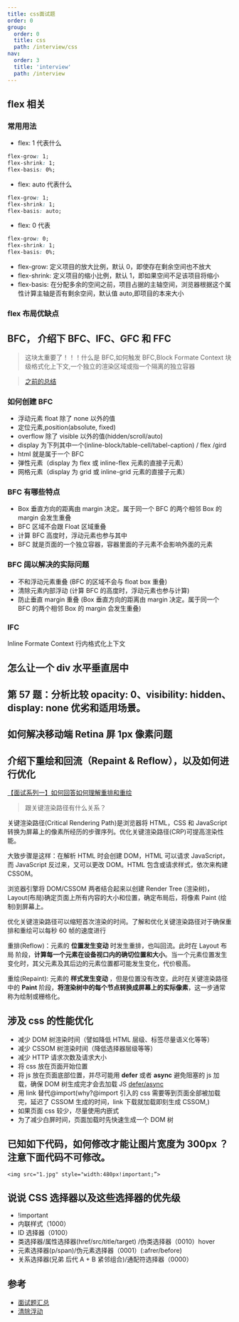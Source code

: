 ```yaml
---
title: css面试题
order: 0
group:
  order: 0
  title: css
  path: /interview/css
nav:
  order: 3
  title: 'interview'
  path: /interview
---
```


## flex 相关

### 常用用法

- flex: 1 代表什么

```css
flex-grow: 1;
flex-shrink: 1;
flex-basis: 0%;
```

- flex: auto 代表什么

```css
flex-grow: 1;
flex-shrink: 1;
flex-basis: auto;
```

- flex: 0 代表

```css
flex-grow: 0;
flex-shrink: 1;
flex-basis: 0%;
```

- flex-grow: 定义项目的放大比例，默认 0，即使存在剩余空间也不放大
- flex-shrink: 定义项目的缩小比例，默认 1，即如果空间不足该项目将缩小
- flex-basis: 在分配多余的空间之前，项目占据的主轴空间，浏览器根据这个属性计算主轴是否有剩余空间，默认值 auto,即项目的本来大小

### flex 布局优缺点

## BFC， 介绍下 BFC、IFC、GFC 和 FFC

> 这块太重要了！！！什么是 BFC,如何触发 BFC,Block Formate Context 块级格式化上下文,一个独立的渲染区域或指一个隔离的独立容器

> [之前的总结](https://segmentfault.com/n/1330000039381496?token=d77bb6fa735222585c3c098255ec65fe)

### 如何创建 BFC

- 浮动元素 float 除了 none 以外的值
- 定位元素,position(absolute, fixed)
- overflow 除了 visible 以外的值(hidden/scroll/auto)
- display 为下列其中一个(inline-block/table-cell/tabel-caption) / flex /gird
- html 就是属于一个 BFC
- 弹性元素（display 为 flex 或 inline-flex 元素的直接子元素）
- 网格元素（display 为 grid 或 inline-grid 元素的直接子元素）

### BFC 有哪些特点

- Box 垂直方向的距离由 margin 决定。属于同一个 BFC 的两个相邻 Box 的 margin 会发生重叠
- BFC 区域不会跟 Float 区域重叠
- 计算 BFC 高度时，浮动元素也参与其中
- BFC 就是页面的一个独立容器，容器里面的子元素不会影响外面的元素

### BFC 阔以解决的实际问题

- 不和浮动元素重叠 (BFC 的区域不会与 float box 重叠)
- 清除元素内部浮动 (计算 BFC 的高度时，浮动元素也参与计算)
- 防止垂直 margin 重叠 (Box 垂直方向的距离由 margin 决定。属于同一个 BFC 的两个相邻 Box 的 margin 会发生重叠)

### IFC

Inline Formate Context 行内格式化上下文

## 怎么让一个 div 水平垂直居中

## 第 57 题：分析比较 opacity: 0、visibility: hidden、display: none 优劣和适用场景。

## 如何解决移动端 Retina 屏 1px 像素问题

## 介绍下重绘和回流（Repaint & Reflow），以及如何进行优化

[【面试系列一】如何回答如何理解重排和重绘](https://mp.weixin.qq.com/s/x7Z4kHxgtTK4GtemqyOy5Q)

> 跟关键渲染路径有什么关系？

关键渲染路径(Critical Rendering Path)是浏览器将 HTML，CSS 和 JavaScript 转换为屏幕上的像素所经历的步骤序列。优化关键渲染路径(CRP)可提高渲染性能。

大致步骤是这样：在解析 HTML 时会创建 DOM，HTML 可以请求 JavaScript，而 JavaScript 反过来，又可以更改 DOM。HTML 包含或请求样式，依次来构建 CSSOM。

浏览器引擎将 DOM/CSSOM 两者结合起来以创建 Render Tree (渲染树)，Layout(布局)确定页面上所有内容的大小和位置，确定布局后，将像素 Paint (绘制)到屏幕上。

优化关键渲染路径可以缩短首次渲染的时间。了解和优化关键渲染路径对于确保重排和重绘可以每秒 60 帧的速度进行

重排(Reflow)：元素的 **位置发生变动** 时发生重排，也叫回流。此时在 Layout 布局 阶段，**计算每一个元素在设备视口内的确切位置和大小**。当一个元素位置发生变化时，其父元素及其后边的元素位置都可能发生变化，代价极高。

重绘(Repaint): 元素的 **样式发生变动** ，但是位置没有改变。此时在关键渲染路径中的 **Paint** 阶段，**将渲染树中的每个节点转换成屏幕上的实际像素**，这一步通常称为绘制或栅格化。

## 涉及 css 的性能优化

- 减少 DOM 树渲染时间（譬如降低 HTML 层级、标签尽量语义化等等）
- 减少 CSSOM 树渲染时间（降低选择器层级等等）
- 减少 HTTP 请求次数及请求大小
- 将 css 放在页面开始位置
- 将 js 放在页面底部位置，并尽可能用 **defer** 或者 **async** 避免阻塞的 js 加载，确保 DOM 树生成完才会去加载 JS [defer/async](../interview/jsBasic/jsDeferAsync.md)
- 用 link 替代@import(why?@import 引入的 css 需要等到页面全部被加载完，延迟了 CSSOM 生成的时间，link 下载就加载即刻生成 CSSOM,)
- 如果页面 css 较少，尽量使用内嵌式
- 为了减少白屏时间，页面加载时先快速生成一个 DOM 树

## 已知如下代码，如何修改才能让图片宽度为 300px ？注意下面代码不可修改。

`<img src="1.jpg" style="width:480px!important;”>`

## 说说 CSS 选择器以及这些选择器的优先级

- !important
- 内联样式（1000）
- ID 选择器（0100）
- 类选择器/属性选择器(href/src/title/target) /伪类选择器（0010）hover
- 元素选择器(p/span)/伪元素选择器（0001）(:afrer/before)
- 关系选择器(兄弟 后代 A + B 紧邻组合)/通配符选择器（0000）

## 参考

- [面试题汇总](https://juejin.cn/post/6844903885488783374#heading-58)
- [清除浮动](https://juejin.cn/post/6844903710980571149#heading-3)
